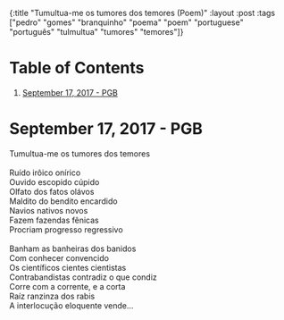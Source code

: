 {:title "Tumultua-me os tumores dos temores (Poem)"
 :layout :post
 :tags  ["pedro" "gomes" "branquinho" "poema" "poem" "portuguese" "português" "tulmultua" "tumores" "temores"]}

# Table of Contents

1.  [September 17, 2017  - PGB](#org64d5362)



<a id="org64d5362"></a>

# September 17, 2017  - PGB

<p class="verse">
Tumultua-me os tumores dos temores<br />
<br />
Ruído irôico onírico<br />
Ouvido escopido cúpido<br />
Olfato dos fatos olávos<br />
Maldito do bendito encardido<br />
Navios nativos novos<br />
Fazem fazendas fênicas<br />
Procriam progresso regressivo<br />
<br />
Banham as banheiras dos banidos<br />
Com conhecer convencido<br />
Os científicos cientes cientistas<br />
Contrabandistas contradiz o que condiz<br />
Corre com a corrente, e a corta<br />
Raíz ranzinza dos rabis<br />
A interlocução eloquente vende&#x2026;<br />
</p>

